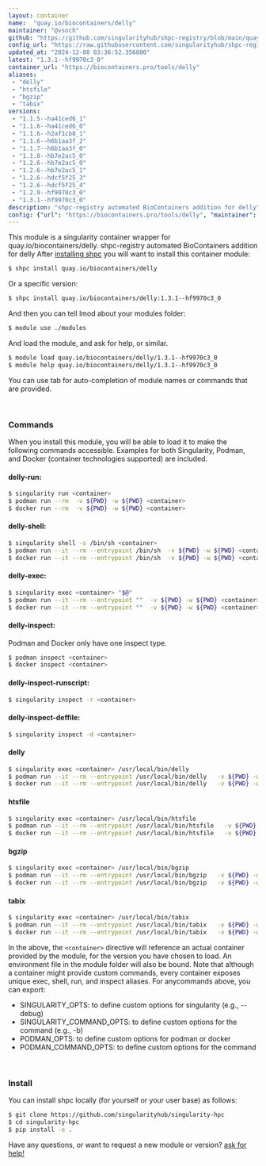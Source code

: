 ```yaml
---
layout: container
name:  "quay.io/biocontainers/delly"
maintainer: "@vsoch"
github: "https://github.com/singularityhub/shpc-registry/blob/main/quay.io/biocontainers/delly/container.yaml"
config_url: "https://raw.githubusercontent.com/singularityhub/shpc-registry/main/quay.io/biocontainers/delly/container.yaml"
updated_at: "2024-12-08 03:36:52.356880"
latest: "1.3.1--hf9970c3_0"
container_url: "https://biocontainers.pro/tools/delly"
aliases:
 - "delly"
 - "htsfile"
 - "bgzip"
 - "tabix"
versions:
 - "1.1.5--ha41ced6_1"
 - "1.1.6--ha41ced6_0"
 - "1.1.6--h2af1cb8_1"
 - "1.1.6--h6b1aa3f_2"
 - "1.1.7--h6b1aa3f_0"
 - "1.1.8--hb7e2ac5_0"
 - "1.2.6--hb7e2ac5_0"
 - "1.2.6--hb7e2ac5_1"
 - "1.2.6--hdcf5f25_3"
 - "1.2.6--hdcf5f25_4"
 - "1.2.9--hf9970c3_0"
 - "1.3.1--hf9970c3_0"
description: "shpc-registry automated BioContainers addition for delly"
config: {"url": "https://biocontainers.pro/tools/delly", "maintainer": "@vsoch", "description": "shpc-registry automated BioContainers addition for delly", "latest": {"1.3.1--hf9970c3_0": "sha256:32c9310fd13170e8a55caf1f2230488ac2ca27902af5f3c9e0ef850e30a51e51"}, "tags": {"1.1.5--ha41ced6_1": "sha256:d6bf4e579f3b588d59e744cfbac51752b9a901af8dae06a22be65f436539dcd7", "1.1.6--ha41ced6_0": "sha256:1483554d377d5b30d98d2aa040a3eb33d6710b0caffe5e1002a047f36c21f452", "1.1.6--h2af1cb8_1": "sha256:1374d649c50930088fb7a4fd867e349f18036266e4d7c6800081b57b9a6fbbfc", "1.1.6--h6b1aa3f_2": "sha256:dce012f682fcb19cf07ae2e933d52666329f74dc50ce5aaac9e59c15ed9eea66", "1.1.7--h6b1aa3f_0": "sha256:04904f5e666e3e8d5fa44e1829bd66f1d4adaa68bffa3295c3ba98a7e26ccd61", "1.1.8--hb7e2ac5_0": "sha256:441c0d09e6a4f2d8af849001573a0501ea54c8824ddd7f6b8cacf2b804876a97", "1.2.6--hb7e2ac5_0": "sha256:5c00ed597d8f5a278bc4f190711f81c47cee70ef92211c1b6140f331bee5965d", "1.2.6--hb7e2ac5_1": "sha256:928d90f18f1f9a2d27ceef0b8550562cbf4980b62ceb10673f8952c03c497668", "1.2.6--hdcf5f25_3": "sha256:d1a4d5ed0c5074a5401d7462e29a2ea70b191b0d88f824cfb30158f3e274c63a", "1.2.6--hdcf5f25_4": "sha256:663c12e14adc4c44ff6b8f3b298b6cce108c87aebf8fbdf331fbfb839f96053a", "1.2.9--hf9970c3_0": "sha256:b0aa33d205c647848b1a53b88433a0fdb35c934829ea7365b73d81c4917f451c", "1.3.1--hf9970c3_0": "sha256:32c9310fd13170e8a55caf1f2230488ac2ca27902af5f3c9e0ef850e30a51e51"}, "docker": "quay.io/biocontainers/delly", "aliases": {"delly": "/usr/local/bin/delly", "htsfile": "/usr/local/bin/htsfile", "bgzip": "/usr/local/bin/bgzip", "tabix": "/usr/local/bin/tabix"}}
---
```


This module is a singularity container wrapper for quay.io/biocontainers/delly.
shpc-registry automated BioContainers addition for delly
After [installing shpc](#install) you will want to install this container module:


```bash
$ shpc install quay.io/biocontainers/delly
```

Or a specific version:

```bash
$ shpc install quay.io/biocontainers/delly:1.3.1--hf9970c3_0
```

And then you can tell lmod about your modules folder:

```bash
$ module use ./modules
```

And load the module, and ask for help, or similar.

```bash
$ module load quay.io/biocontainers/delly/1.3.1--hf9970c3_0
$ module help quay.io/biocontainers/delly/1.3.1--hf9970c3_0
```

You can use tab for auto-completion of module names or commands that are provided.

<br>

### Commands

When you install this module, you will be able to load it to make the following commands accessible.
Examples for both Singularity, Podman, and Docker (container technologies supported) are included.

#### delly-run:

```bash
$ singularity run <container>
$ podman run --rm  -v ${PWD} -w ${PWD} <container>
$ docker run --rm  -v ${PWD} -w ${PWD} <container>
```

#### delly-shell:

```bash
$ singularity shell -s /bin/sh <container>
$ podman run --it --rm --entrypoint /bin/sh  -v ${PWD} -w ${PWD} <container>
$ docker run --it --rm --entrypoint /bin/sh  -v ${PWD} -w ${PWD} <container>
```

#### delly-exec:

```bash
$ singularity exec <container> "$@"
$ podman run --it --rm --entrypoint ""  -v ${PWD} -w ${PWD} <container> "$@"
$ docker run --it --rm --entrypoint ""  -v ${PWD} -w ${PWD} <container> "$@"
```

#### delly-inspect:

Podman and Docker only have one inspect type.

```bash
$ podman inspect <container>
$ docker inspect <container>
```

#### delly-inspect-runscript:

```bash
$ singularity inspect -r <container>
```

#### delly-inspect-deffile:

```bash
$ singularity inspect -d <container>
```


#### delly

```bash
$ singularity exec <container> /usr/local/bin/delly
$ podman run --it --rm --entrypoint /usr/local/bin/delly   -v ${PWD} -w ${PWD} <container> -c " $@"
$ docker run --it --rm --entrypoint /usr/local/bin/delly   -v ${PWD} -w ${PWD} <container> -c " $@"
```


#### htsfile

```bash
$ singularity exec <container> /usr/local/bin/htsfile
$ podman run --it --rm --entrypoint /usr/local/bin/htsfile   -v ${PWD} -w ${PWD} <container> -c " $@"
$ docker run --it --rm --entrypoint /usr/local/bin/htsfile   -v ${PWD} -w ${PWD} <container> -c " $@"
```


#### bgzip

```bash
$ singularity exec <container> /usr/local/bin/bgzip
$ podman run --it --rm --entrypoint /usr/local/bin/bgzip   -v ${PWD} -w ${PWD} <container> -c " $@"
$ docker run --it --rm --entrypoint /usr/local/bin/bgzip   -v ${PWD} -w ${PWD} <container> -c " $@"
```


#### tabix

```bash
$ singularity exec <container> /usr/local/bin/tabix
$ podman run --it --rm --entrypoint /usr/local/bin/tabix   -v ${PWD} -w ${PWD} <container> -c " $@"
$ docker run --it --rm --entrypoint /usr/local/bin/tabix   -v ${PWD} -w ${PWD} <container> -c " $@"
```



In the above, the `<container>` directive will reference an actual container provided
by the module, for the version you have chosen to load. An environment file in the
module folder will also be bound. Note that although a container
might provide custom commands, every container exposes unique exec, shell, run, and
inspect aliases. For anycommands above, you can export:

 - SINGULARITY_OPTS: to define custom options for singularity (e.g., --debug)
 - SINGULARITY_COMMAND_OPTS: to define custom options for the command (e.g., -b)
 - PODMAN_OPTS: to define custom options for podman or docker
 - PODMAN_COMMAND_OPTS: to define custom options for the command

<br>

### Install

You can install shpc locally (for yourself or your user base) as follows:

```bash
$ git clone https://github.com/singularityhub/singularity-hpc
$ cd singularity-hpc
$ pip install -e .
```

Have any questions, or want to request a new module or version? [ask for help!](https://github.com/singularityhub/singularity-hpc/issues)